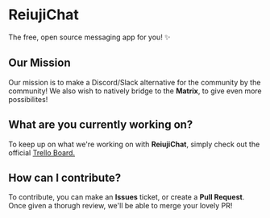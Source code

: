 # ReiujiChat
The free, open source messaging app for you! ✨
## Our Mission
Our mission is to make a Discord/Slack alternative for the community by the community!
We also wish to natively bridge to the **Matrix**, to give even more possibilites!
## What are you currently working on?
To keep up on what we're working on with **ReiujiChat**, simply check out the official [Trello Board.](https://trello.com/b/EEppMNBm/reiujichat)
## How can I contribute?
To contribute, you can make an **Issues** ticket, or create a **Pull Request**. Once given a thorugh review, we'll be able to merge your lovely PR!
